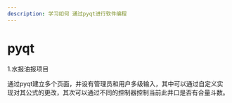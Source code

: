 ```yaml
---
description: 学习如何 通过pyqt进行软件编程
---
```


# pyqt

1.水报油报项目

通过pyqt建立多个页面，并设有管理员和用户多级输入，其中可以通过自定义实现对其公式的更改，其次可以通过不同的控制器控制当前此井口是否有合量斗数。
